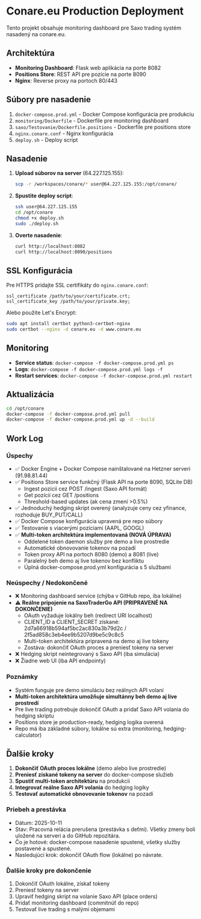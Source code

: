# Conare.eu Production Deployment

Tento projekt obsahuje monitoring dashboard pre Saxo trading systém nasadený na conare.eu.

## Architektúra

- **Monitoring Dashboard**: Flask web aplikácia na porte 8082
- **Positions Store**: REST API pre pozície na porte 8090
- **Nginx**: Reverse proxy na portoch 80/443

## Súbory pre nasadenie

1. `docker-compose.prod.yml` - Docker Compose konfigurácia pre produkciu
2. `monitoring/Dockerfile` - Dockerfile pre monitoring dashboard
3. `saxo/Testovanie/Dockerfile.positions` - Dockerfile pre positions store
4. `nginx.conare.conf` - Nginx konfigurácia
5. `deploy.sh` - Deploy script

## Nasadenie

1. **Upload súborov na server** (64.227.125.155):
   ```bash
   scp -r /workspaces/conare/* user@64.227.125.155:/opt/conare/
   ```

2. **Spustite deploy script**:
   ```bash
   ssh user@64.227.125.155
   cd /opt/conare
   chmod +x deploy.sh
   sudo ./deploy.sh
   ```

3. **Overte nasadenie**:
   ```bash
   curl http://localhost:8082
   curl http://localhost:8090/positions
   ```

## SSL Konfigurácia

Pre HTTPS pridajte SSL certifikáty do `nginx.conare.conf`:

```nginx
ssl_certificate /path/to/your/certificate.crt;
ssl_certificate_key /path/to/your/private.key;
```

Alebo použite Let's Encrypt:
```bash
sudo apt install certbot python3-certbot-nginx
sudo certbot --nginx -d conare.eu -d www.conare.eu
```

## Monitoring

- **Service status**: `docker-compose -f docker-compose.prod.yml ps`
- **Logs**: `docker-compose -f docker-compose.prod.yml logs -f`
- **Restart services**: `docker-compose -f docker-compose.prod.yml restart`

## Aktualizácia

```bash
cd /opt/conare
docker-compose -f docker-compose.prod.yml pull
docker-compose -f docker-compose.prod.yml up -d --build
```

## Work Log

### Úspechy
- ✅ Docker Engine + Docker Compose nainštalované na Hetzner serveri (91.98.81.44)
- ✅ Positions Store service funkčný (Flask API na porte 8090, SQLite DB)
  - Ingest pozícií cez POST /ingest (Saxo API formát)
  - Get pozícií cez GET /positions
  - Threshold-based updates (ak cena zmení >0.5%)
- ✅ Jednoduchý hedging skript overený (analyzuje ceny cez yfinance, rozhoduje BUY_PUT/CALL)
- ✅ Docker Compose konfigurácia upravená pre repo súbory
- ✅ Testovanie s viacerými pozíciami (AAPL, GOOGL)
- ✅ **Multi-token architektúra implementovaná (NOVÁ ÚPRAVA)**
  - Oddelené token daemon služby pre demo a live prostredie
  - Automatické obnovovanie tokenov na pozadí
  - Token proxy API na portoch 8080 (demo) a 8081 (live)
  - Paralelný beh demo aj live tokenov bez konfliktu
  - Úplná docker-compose.prod.yml konfigurácia s 5 službami

### Neúspechy / Nedokončené
- ❌ Monitoring dashboard service (chýba v GitHub repo, iba lokálne)
- ⚠️ **Reálne pripojenie na SaxoTraderGo API (PRIPRAVENÉ NA DOKONČENIE)**
  - OAuth vyžaduje lokálny beh (redirect URI localhost)
  - CLIENT_ID a CLIENT_SECRET získané: 2d7a66918b594af5bc2ac830a3b79d2c / 2f5ad858c3eb4ee9b5207d9be5c9c8c5
  - Multi-token architektúra pripravená na demo aj live tokeny
  - Zostáva: dokončiť OAuth proces a preniesť tokeny na server
- ❌ Hedging skript neintegrovaný s Saxo API (iba simulácia)
- ❌ Žiadne web UI (iba API endpointy)

### Poznámky
- Systém funguje pre demo simuláciu bez reálnych API volaní
- **Multi-token architektúra umožňuje simultánny beh demo aj live prostredí**
- Pre live trading potrebuje dokončiť OAuth a pridať Saxo API volania do hedging skriptu
- Positions store je production-ready, hedging logika overená
- Repo má iba základné súbory, lokálne sú extra (monitoring, hedging-calculator)

## Ďalšie kroky
1. **Dokončiť OAuth proces lokálne** (demo alebo live prostredie)
2. **Preniesť získané tokeny na server** do docker-compose služieb
3. **Spustiť multi-token architektúru** na produkcii
4. **Integrovať reálne Saxo API volania** do hedging logiky
5. **Testovať automatické obnovovanie tokenov** na pozadí
### Priebeh a prestávka
 - Dátum: 2025-10-11
 - Stav: Pracovná relácia prerušena (prestávka s deťmi). Všetky zmeny boli uložené na serveri a do GitHub repozitára.
 - Čo je hotové: docker-compose nasadenie spustené, všetky služby postavené a spustené.
 - Nasledujúci krok: dokončiť OAuth flow (lokálne) po návrate.



### Ďalšie kroky pre dokončenie
1. Dokončiť OAuth lokálne, získať tokeny
2. Preniesť tokeny na server
3. Upraviť hedging skript na volanie Saxo API (place orders)
4. Pridať monitoring dashboard (commitnúť do repo)
5. Testovať live trading s malými objemami